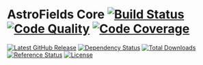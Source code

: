 # AstroFields Core [![Build Status](http://img.shields.io/travis/AstroFields/Core.svg?style=flat-square)](https://travis-ci.org/AstroFields/Core) [![Code Quality](https://img.shields.io/codeclimate/github/AstroFields/Core.svg?style=flat-square)](https://codeclimate.com/github/AstroFields/Core) [![Code Coverage](https://img.shields.io/codeclimate/coverage/github/AstroFields/Core.svg?style=flat-square)](https://codeclimate.com/github/AstroFields/Core)

[![Latest GitHub Release](https://img.shields.io/github/tag/AstroFields/Core.svg?style=flat-square)](https://github.com/AstroFields/Core/releases)
[![Dependency Status](https://www.versioneye.com/user/projects/547e04476c4767646200029b/badge.svg?style=flat-square)](https://www.versioneye.com/php/wecodemore:astrofields-core/dev-master)
[![Total Downloads](https://img.shields.io/packagist/dt/wecodemore/astrofields-core.svg?style=flat-square)](https://packagist.org/packages/wecodemore/astrofields-core)
[![Reference Status](https://www.versioneye.com/php/wecodemore:astrofields-core/reference_badge.svg?style=flat-square)](https://www.versioneye.com/php/wecodemore:astrofields-core/references)
[![License](https://img.shields.io/packagist/l/wecodemore/astrofields-core.svg?style=flat-square)](https://packagist.org/packages/wecodemore/astrofields-core)
